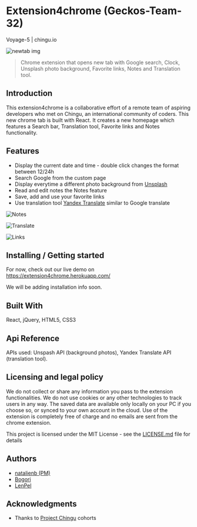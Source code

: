 # Extension4chrome (Geckos-Team-32)

Voyage-5 | chingu.io

![newtab img](http://res.cloudinary.com/cloudlenpel/image/upload/c_limit,q_61,w_792/v1532552422/extention4chrome/screenshot2.png)

> Chrome extension that opens new tab with Google search, Clock, Unsplash photo background, Favorite links, Notes and Translation tool.

## Introduction
This extension4chrome is a collaborative effort of a remote team of aspiring developers who met on Chingu, an international community of coders. This new chrome tab is built with React. It creates a new homepage which features a Search bar, Translation tool, Favorite links and Notes functionality. 


## Features
* Display the current date and time - double click changes the format between 12/24h
* Search Google from the custom page
* Display everytime a different photo background from [Unsplash](https://unsplash.com/)
* Read and edit notes the Notes feature
* Save, add and use your favorite links
* Use translation tool [Yandex Translate](https://translate.yandex.com/) similar to Google translate


![Notes](http://res.cloudinary.com/cloudlenpel/image/upload/c_scale,w_791/v1532555181/extention4chrome/notes.png "Notes")

![Translate](http://res.cloudinary.com/cloudlenpel/image/upload/c_scale,w_791/v1532555176/extention4chrome/translate.png "Yandex Translate")

![Links](http://res.cloudinary.com/cloudlenpel/image/upload/c_scale,w_791/v1532555170/extention4chrome/links.png "Links")


## Installing / Getting started

For now, check out our live demo on  https://extension4chrome.herokuapp.com/

We will be adding installation info soon.

## Built With

React, jQuery, HTML5, CSS3

## Api Reference

APIs used: Unspash API (background photos), Yandex Translate API (translation tool).

## Licensing and legal policy

We do not collect or share any information you pass to the extension functionalities. We do not use cookies or any other technologies to track users in any way. The saved data are available only locally on your PC if you choose so, or synced to your own account in the cloud. Use of the extension is completely free of charge and no emails are sent from the chrome extension. 

This project is licensed under the MIT License - see the [LICENSE.md](LICENSE.md) file for details

## Authors

* [natalienb (PM)](https://github.com/NatRavenhill)
* [Bogori](https://github.com/Bogori/)
* [LenPel](https://github.com/lenpel)

## Acknowledgments
* Thanks to [Project Chingu](https://chingu.io/) cohorts
